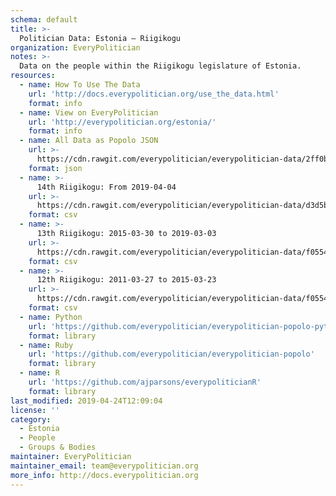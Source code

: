 ```yaml
---
schema: default
title: >-
  Politician Data: Estonia — Riigikogu
organization: EveryPolitician
notes: >-
  Data on the people within the Riigikogu legislature of Estonia.
resources:
  - name: How To Use The Data
    url: 'http://docs.everypolitician.org/use_the_data.html'
    format: info
  - name: View on EveryPolitician
    url: 'http://everypolitician.org/estonia/'
    format: info
  - name: All Data as Popolo JSON
    url: >-
      https://cdn.rawgit.com/everypolitician/everypolitician-data/2ff0bebda21e381fd2005caff48e1ff7b889e020/data/Estonia/Riigikogu/ep-popolo-v1.0.json
    format: json
  - name: >-
      14th Riigikogu: From 2019-04-04
    url: >-
      https://cdn.rawgit.com/everypolitician/everypolitician-data/d3d5ba9ceb18b9b1b7ac20aa1bc75abebdde20ca/data/Estonia/Riigikogu/term-14.csv
    format: csv
  - name: >-
      13th Riigikogu: 2015-03-30 to 2019-03-03
    url: >-
      https://cdn.rawgit.com/everypolitician/everypolitician-data/f05545c60e3a6e78be223a258672d8a62a47aaee/data/Estonia/Riigikogu/term-13.csv
    format: csv
  - name: >-
      12th Riigikogu: 2011-03-27 to 2015-03-23
    url: >-
      https://cdn.rawgit.com/everypolitician/everypolitician-data/f05545c60e3a6e78be223a258672d8a62a47aaee/data/Estonia/Riigikogu/term-12.csv
    format: csv
  - name: Python
    url: 'https://github.com/everypolitician/everypolitician-popolo-python'
    format: library
  - name: Ruby
    url: 'https://github.com/everypolitician/everypolitician-popolo'
    format: library
  - name: R
    url: 'https://github.com/ajparsons/everypoliticianR'
    format: library
last_modified: 2019-04-24T12:09:04
license: ''
category:
  - Estonia
  - People
  - Groups & Bodies
maintainer: EveryPolitician
maintainer_email: team@everypolitician.org
more_info: http://docs.everypolitician.org
---
```

